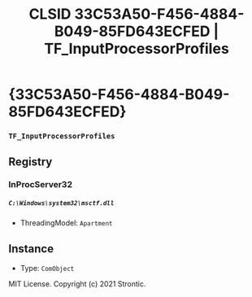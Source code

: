 ﻿---
title: "CLSID 33C53A50-F456-4884-B049-85FD643ECFED | TF_InputProcessorProfiles"
excerpt: What is COM-Object CLSID 33C53A50-F456-4884-B049-85FD643ECFED?
---

# {33C53A50-F456-4884-B049-85FD643ECFED}

### `TF_InputProcessorProfiles`

## Registry


### InProcServer32

##### `C:\Windows\system32\msctf.dll`
* ThreadingModel: `Apartment`

## Instance

* Type: `ComObject`

MIT License. Copyright (c) 2021 Strontic.



